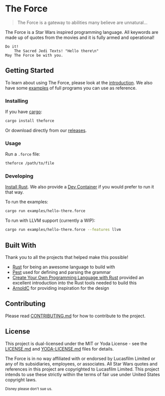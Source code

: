 # The Force

> The Force is a gateway to abilities many believe are unnatural...

The Force is a Star Wars inspired programming language. All keywords are made up of quotes from the movies and it is fully armed and operational!

```force
Do it!
    The Sacred Jedi Texts! "Hello there\n"
May The Force be with you.
```

## Getting Started

To learn about using The Force, please look at the [introduction](docs/introduction.md). We also have some [examples](examples) of full programs you can use as reference.

### Installing

If you have [cargo](https://doc.rust-lang.org/cargo/):
```bash
cargo install theforce
```

Or download directly from our [releases](https://github.com/mirdaki/theforce/releases).

### Usage

Run a `.force` file:
```bash
theforce /path/to/file
```

### Developing

[Install Rust](https://www.rust-lang.org/tools/install). We also provide a [Dev Container](https://code.visualstudio.com/docs/remote/create-dev-container) if you would prefer to run it that way.

To run the examples:
```bash
cargo run examples/hello-there.force
```

To run with LLVM support (currently a WIP):
```bash
cargo run examples/hello-there.force --features llvm
```

## Built With

Thank you to all the projects that helped make this possible!

- [Rust](https://www.rust-lang.org/) for being an awesome language to build with
- [Pest](https://pest.rs/) used for defining and parsing the grammar
- [Create Your Own Programming Language with Rust](https://createlang.rs/) provided an excellent introduction into the Rust tools needed to build this
- [ArnoldC](https://lhartikk.github.io/ArnoldC/) for providing inspiration for the design

## Contributing

Please read [CONTRIBUTING.md](CONTRIBUTING.md) for how to contribute to the project.

## License

This project is dual-licensed under the MIT or Yoda License - see the [LICENSE.md](LICENSE.md) and [YODA-LICENSE.md](YODA-LICENSE.md) files for details.

The Force is in no way affiliated with or endorsed by Lucasfilm Limited or any of its subsidiaries, employees, or associates. All Star Wars quotes and references in this project are copyrighted to Lucasfilm Limited. This project intends to use these strictly within the terms of fair use under United States copyright laws.

<small>Disney please don't sue us.</small>
